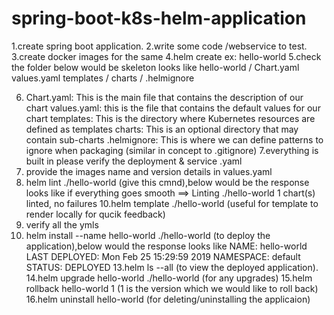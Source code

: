 # spring-boot-k8s-helm-application

1.create spring boot application.
2.write some code /webservice to test.
3.create docker images for the same
4.helm create <give the name u want for the poroject> ex: hello-world
5.check the folder below would be skeleton looks like
    hello-world /
    Chart.yaml
    values.yaml
    templates /
    charts /
    .helmignore

6. Chart.yaml: This is the main file that contains the description of our chart
   values.yaml: this is the file that contains the default values for our chart
   templates: This is the directory where Kubernetes resources are defined as templates
   charts: This is an optional directory that may contain sub-charts
   .helmignore: This is where we can define patterns to ignore when packaging 
    (similar in concept to .gitignore)
7.everything is built in please verify the deployment & service .yaml
8. provide the images name and version details in values.yaml
9. helm lint ./hello-world (give this cmnd),below would be the response looks like if everything goes smooth
   ==> Linting ./hello-world
   1 chart(s) linted, no failures
10.helm template ./hello-world (useful for template to render locally for qucik feedback)
11. verify all the ymls 
12. helm install --name hello-world ./hello-world (to deploy the application),below would the response looks like 
    NAME:   hello-world
    LAST DEPLOYED: Mon Feb 25 15:29:59 2019
    NAMESPACE: default
    STATUS: DEPLOYED
13.helm ls --all (to view the deployed application).
14.helm upgrade hello-world ./hello-world (for any upgrades)
15.helm rollback hello-world 1 (1 is the version which we would like to roll back)
16.helm uninstall hello-world (for deleting/uninstalling the applicaion)
